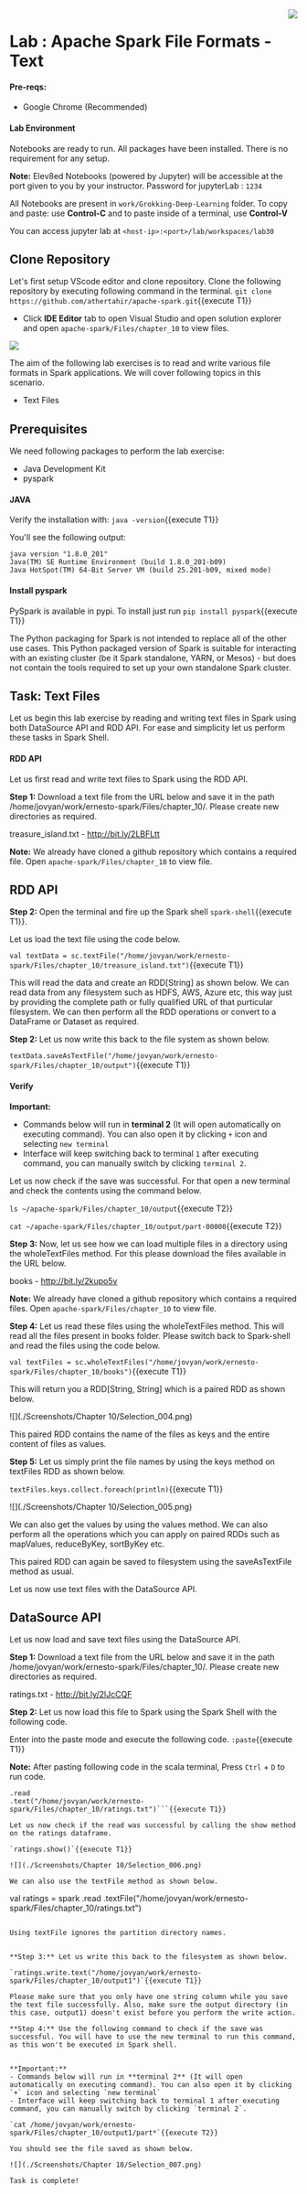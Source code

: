 <img align="right" src="../logo-small.png">

# Lab : Apache Spark File Formats - Text

#### Pre-reqs:
- Google Chrome (Recommended)

#### Lab Environment
Notebooks are ready to run. All packages have been installed. There is no requirement for any setup.

**Note:** Elev8ed Notebooks (powered by Jupyter) will be accessible at the port given to you by your instructor. Password for jupyterLab : `1234`

All Notebooks are present in `work/Grokking-Deep-Learning` folder. To copy and paste: use **Control-C** and to paste inside of a terminal, use **Control-V**

You can access jupyter lab at `<host-ip>:<port>/lab/workspaces/lab30`

## Clone Repository

Let's first setup VScode editor and clone repository. Clone the following repository by executing following command in the terminal.
`git clone https://github.com/athertahir/apache-spark.git`{{execute T1}}

- Click **IDE Editor** tab to open Visual Studio and open solution explorer and open `apache-spark/Files/chapter_10` to view files.

![](https://github.com/fenago/katacoda-scenarios/raw/master/apache-spark/1.JPG)

The aim of the following lab exercises is to read and write various file formats in Spark applications.
We will cover following topics in this scenario.
- Text Files

## Prerequisites

We need following packages to perform the lab exercise: 
- Java Development Kit
- pyspark


#### JAVA
Verify the installation with: `java -version`{{execute T1}} 

You'll see the following output:

```
java version "1.8.0_201"
Java(TM) SE Runtime Environment (build 1.8.0_201-b09)
Java HotSpot(TM) 64-Bit Server VM (build 25.201-b09, mixed mode)
```


#### Install pyspark
PySpark is available in pypi. To install just run `pip install pyspark`{{execute T1}} 

The Python packaging for Spark is not intended to replace all of the other use cases. This Python packaged version of Spark is suitable for interacting with an existing cluster (be it Spark standalone, YARN, or Mesos) - but does not contain the tools required to set up your own standalone Spark cluster.

## Task: Text Files

Let us begin this lab exercise by reading and writing text files in Spark using both DataSource API and RDD API. For ease and simplicity let us perform these tasks in Spark Shell.


#### RDD API
Let us first read and write text files to Spark using the RDD API.

**Step 1:** Download a text file from the URL below and save it in the path /home/jovyan/work/ernesto-spark/Files/chapter_10/. Please create new directories as required. 

treasure_island.txt - http://bit.ly/2LBFLtt

**Note:** We already have cloned a github repository which contains a required file. Open `apache-spark/Files/chapter_10` to view file.

## RDD API


**Step 2:** Open the terminal and fire up the Spark shell `spark-shell`{{execute T1}}.

Let us load the text file using the code below.

`val textData = sc.textFile("/home/jovyan/work/ernesto-spark/Files/chapter_10/treasure_island.txt")`{{execute T1}} 

This will read the data and create an RDD[String] as shown below. We can read data from any filesystem such as HDFS, AWS, Azure etc, this way just by providing the complete path or fully qualified URL of that purticular filesystem. We can then perform all the RDD operations or convert to a DataFrame or Dataset as required.

**Step 2:** Let us now write this back to the file system as shown below.

`textData.saveAsTextFile("/home/jovyan/work/ernesto-spark/Files/chapter_10/output")`{{execute T1}} 


#### Verify

**Important:** 
- Commands below will run in **terminal 2** (It will open automatically on executing command). You can also open it by clicking `+` icon and selecting `new terminal`
- Interface will keep switching back to terminal `1` after executing command, you can manually switch by clicking `terminal 2`.

Let us now check if the save was successful. For that open a new terminal and check the contents using the command below.

`ls ~/apache-spark/Files/chapter_10/output`{{execute T2}} 

`cat ~/apache-spark/Files/chapter_10/output/part-00000`{{execute T2}} 


 

**Step 3:** Now, let us see how we can load multiple files in a directory using the wholeTextFiles method. For this please download the files available in the URL below.

books - http://bit.ly/2kupo5v

**Note:** We already have cloned a github repository which contains a required files. Open `apache-spark/Files/chapter_10` to view file.

**Step 4:** Let us read these files using the wholeTextFiles method. This will read all the files present in books folder. Please switch back to Spark-shell and read the files using the code below.

`val textFiles = sc.wholeTextFiles("/home/jovyan/work/ernesto-spark/Files/chapter_10/books")`{{execute T1}} 

This will return you a RDD[String, String] which is a paired RDD as shown below.

![](./Screenshots/Chapter 10/Selection_004.png)

This paired RDD contains the name of the files as keys and the entire content of files as values.



**Step 5:** Let us simply print the file names by using the keys method on textFiles RDD as shown below.

`textFiles.keys.collect.foreach(println)`{{execute T1}} 

![](./Screenshots/Chapter 10/Selection_005.png)

We can also get the values by using the values method. We can also perform all the operations which you can apply on paired RDDs such as mapValues, reduceByKey, sortByKey etc.

This paired RDD can again be saved to filesystem using the saveAsTextFile method as usual.

Let us now use text files with the DataSource API.

## DataSource API

Let us now load and save text files using the DataSource API.

**Step 1:** Download a text file from the URL below and save it in the path /home/jovyan/work/ernesto-spark/Files/chapter_10/. Please create new directories as required. 

ratings.txt - http://bit.ly/2lJcCQF


**Step 2:** Let us now load this file to Spark using the Spark Shell with the following code.

Enter into the paste mode and execute the following code.
`:paste`{{execute T1}}

**Note:** After pasting following code in the scala terminal, Press  `Ctrl` + `D` to run code.

```val ratings = spark
.read
.text("/home/jovyan/work/ernesto-spark/Files/chapter_10/ratings.txt")```{{execute T1}} 

Let us now check if the read was successful by calling the show method on the ratings dataframe.

`ratings.show()`{{execute T1}} 

![](./Screenshots/Chapter 10/Selection_006.png)

We can also use the textFile method as shown below.

```
val ratings = spark
.read
.textFile("/home/jovyan/work/ernesto-spark/Files/chapter_10/ratings.txt")
``` 

Using textFile ignores the partition directory names.


**Step 3:** Let us write this back to the filesystem as shown below.

`ratings.write.text("/home/jovyan/work/ernesto-spark/Files/chapter_10/output1")`{{execute T1}} 

Please make sure that you only have one string column while you save the text file successfully. Also, make sure the output directory (in this case, output1) doesn't exist before you perform the write action.

**Step 4:** Use the following command to check if the save was successful. You will have to use the new terminal to run this command, as this won't be executed in Spark shell.


**Important:** 
- Commands below will run in **terminal 2** (It will open automatically on executing command). You can also open it by clicking `+` icon and selecting `new terminal`
- Interface will keep switching back to terminal 1 after executing command, you can manually switch by clicking `terminal 2`.

`cat /home/jovyan/work/ernesto-spark/Files/chapter_10/output1/part*`{{execute T2}}

You should see the file saved as shown below.

![](./Screenshots/Chapter 10/Selection_007.png)

Task is complete!

































































































